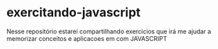 # exercitando-javascript
 Nesse repositório estarei compartilhando exercicios que irá me ajudar a memorizar conceitos e aplicacoes em com JAVASCRIPT
